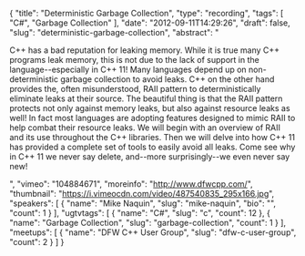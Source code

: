 {
  "title": "Deterministic Garbage Collection",
  "type": "recording",
  "tags": [
    "C#",
    "Garbage Collection"
  ],
  "date": "2012-09-11T14:29:26",
  "draft": false,
  "slug": "deterministic-garbage-collection",
  "abstract": "<p>C++ has a bad reputation for leaking memory. While it is true many C++ programs leak memory, this is not due to the lack of support in the language--especially in C++ 11! Many languages depend up on non-deterministic garbage collection to avoid leaks. C++ on the other hand provides the, often misunderstood, RAII pattern to deterministically eliminate leaks at their source. The beautiful thing is that the RAII pattern protects not only against memory leaks, but also against resource leaks as well! In fact most languages are adopting features designed to mimic RAII to help combat their resource leaks. We will begin with an overview of RAII and its use throughout the C++ libraries. Then we will delve into how C++ 11 has provided a complete set of tools to easily avoid all leaks. Come see why in C++ 11 we never say delete, and--more surprisingly--we even never say new!</p>",
  "vimeo": "104884671",
  "moreinfo": "http://www.dfwcpp.com/",
  "thumbnail": "https://i.vimeocdn.com/video/487540835_295x166.jpg",
  "speakers": [
    {
      "name": "Mike Naquin",
      "slug": "mike-naquin",
      "bio": "",
      "count": 1
    }
  ],
  "ugtvtags": [
    {
      "name": "C#",
      "slug": "c",
      "count": 12
    },
    {
      "name": "Garbage Collection",
      "slug": "garbage-collection",
      "count": 1
    }
  ],
  "meetups": [
    {
      "name": "DFW C++ User Group",
      "slug": "dfw-c-user-group",
      "count": 2
    }
  ]
}